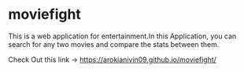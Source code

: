 # moviefight
This is a web application for entertainment.In this Application, you can search for any two movies and compare the stats between them.

Check Out this link -> https://arokianivin09.github.io/moviefight/
